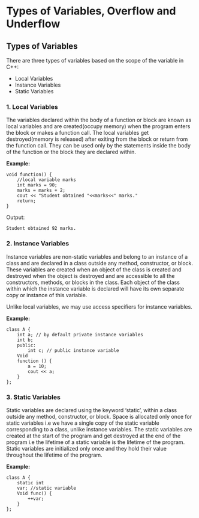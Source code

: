 # Types of Variables, Overflow and Underflow

## Types of Variables

There are three types of variables based on the scope of the variable in C++:
- Local Variables
- Instance Variables
- Static Variables

### 1. Local Variables

The variables declared within the body of a function or block are known as local variables and are created(occupy memory) when the program enters the block or makes a function call. The local variables get destroyed(memory is released) after exiting from the block or return from the function call. They can be used only by the statements inside the body of the function or the block they are declared within.

**Example:**
```
void function() {
    //local variable marks
    int marks = 90;
    marks = marks + 2;
    cout << "Student obtained "<<marks<<" marks."
    return;
}
```
Output:
```
Student obtained 92 marks.
```

### 2. Instance Variables

Instance variables are non-static variables and belong to an instance of a class and are declared in a class outside any method, constructor, or block. These variables are created when an object of the class is created and destroyed when the object is destroyed and are accessible to all the constructors, methods, or blocks in the class. Each object of the class within which the instance variable is declared will have its own separate copy or instance of this variable.

Unlike local variables, we may use access specifiers for instance variables.

**Example:**
```
class A {
    int a; // by default private instance variables
    int b;
    public:
        int c; // public instance variable
    Void
    function () {
        a = 10;
        cout << a;
    }
};
```

### 3. Static Variables

Static variables are declared using the keyword ‘static’, within a class outside any method, constructor, or block. Space is allocated only once for static variables i.e we have a single copy of the static variable corresponding to a class, unlike instance variables. The static variables are created at the start of the program and get destroyed at the end of the program i.e the lifetime of a static variable is the lifetime of the program. Static variables are initialized only once and they hold their value throughout the lifetime of the program. 

**Example:**
```
class A {
    static int
    var; //static variable
    Void func() {
        ++var;
    }
};
```